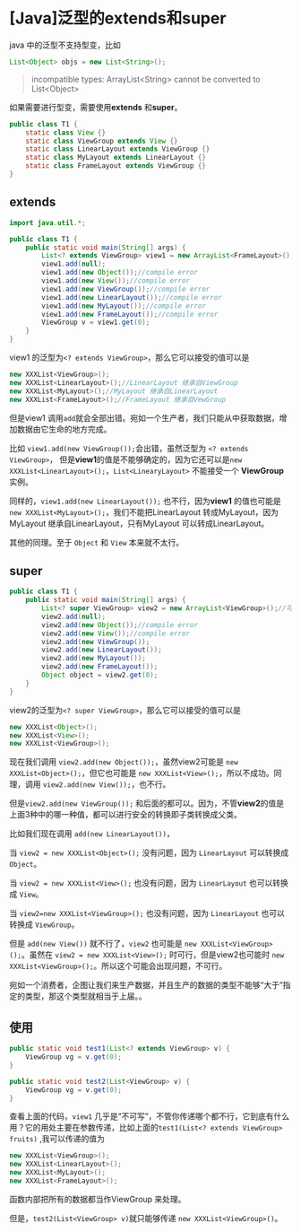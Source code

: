 # [Java]泛型的extends和super

java 中的泛型不支持型变，比如

```java
List<Object> objs = new List<String>();
```

>incompatible types: ArrayList&lt;String> cannot be converted to List&lt;Object>

如果需要进行型变，需要使用**extends** 和**super**。

```java
public class T1 {
    static class View {}
    static class ViewGroup extends View {}
    static class LinearLayout extends ViewGroup {}
    static class MyLayout extends LinearLayout {}
    static class FrameLayout extends ViewGroup {}
}
```

## extends

```java
import java.util.*;

public class T1 {
    public static void main(String[] args) {
        List<? extends ViewGroup> view1 = new ArrayList<FrameLayout>();// 此处的泛型可以是 ViewGroup LinearLayout MyLayout FrameLayout
        view1.add(null);
        view1.add(new Object());//compile error
        view1.add(new View());//compile error
        view1.add(new ViewGroup());//compile error
        view1.add(new LinearLayout());//compile error
        view1.add(new MyLayout());//compile error
        view1.add(new FrameLayout());//compile error
        ViewGroup v = view1.get(0);
    }
}

```

view1 的泛型为`<? extends ViewGroup>`，那么它可以接受的值可以是

```java
new XXXList<ViewGroup>();
new XXXList<LinearLayout>();//LinearLayout 继承自ViewGroup
new XXXList<MyLayout>();//MyLayout 继承自LinearLayout
new XXXList<FrameLayout>();//FrameLayout 继承自VewGroup
```

但是view1 调用`add`就会全部出错。宛如一个生产者，我们只能从中获取数据，增加数据由它生命的地方完成。

比如 `view1.add(new ViewGroup());`会出错，虽然泛型为 `<? extends ViewGroup>`， 但是**view1**的值是不能够确定的，因为它还可以是`new XXXList<LinearLayout>();`，`List<LinearyLayout>` 不能接受一个 **ViewGroup** 实例。

同样的，`view1.add(new LinearLayout());` 也不行，因为**view1** 的值也可能是 `new XXXList<MyLayout>();`，我们不能把LinearLayout 转成MyLayout，因为MyLayout 继承自LinearLayout，只有MyLayout 可以转成LinearLayout。

其他的同理。至于 `Object` 和 `View` 本来就不太行。

## super

```java
public class T1 {
    public static void main(String[] args) {
        List<? super ViewGroup> view2 = new ArrayList<ViewGroup>();//可以传递的泛型是 Object View ViewGroup
        view2.add(null);
        view2.add(new Object());//compile error
        view2.add(new View());//compile error
        view2.add(new ViewGroup());
        view2.add(new LinearLayout());
        view2.add(new MyLayout());
        view2.add(new FrameLayout());
        Object object = view2.get(0);
    }
}
```

view2的泛型为`<? super ViewGroup>`，那么它可以接受的值可以是

```java
new XXXList<Object>();
new XXXList<View>();
new XXXList<ViewGroup>();
```

现在我们调用 `view2.add(new Object());`，虽然view2可能是 `new XXXList<Object>();`，但它也可能是 `new XXXList<View>();`，所以不成功。同理，调用 `view2.add(new View());`，也不行。

但是`view2.add(new ViewGroup());` 和后面的都可以。因为，不管**view2**的值是上面3种中的哪一种值，都可以进行安全的转换即子类转换成父类。

比如我们现在调用 `add(new LinearLayout())`，

当 `view2 = new XXXList<Object>();` 没有问题，因为 `LinearLayout` 可以转换成 `Object`。

当 `view2 = new XXXList<View>();` 也没有问题，因为 `LinearLayout` 也可以转换成 `View`。

当 `view2=new XXXList<ViewGroup>();` 也没有问题，因为 `LinearLayout` 也可以转换成 `ViewGroup`。

但是 `add(new View())` 就不行了，`view2` 也可能是 `new XXXList<ViewGroup>();`。虽然在 `view2 = new XXXList<View>();` 时可行，但是view2也可能时 `new XXXList<ViewGroup>();`。所以这个可能会出现问题，不可行。

宛如一个消费者，企图让我们来生产数据，并且生产的数据的类型不能够“大于”指定的类型，那这个类型就相当于上届。。

## 使用

```java
public static void test1(List<? extends ViewGroup> v) {
    ViewGroup vg = v.get(0);
}

public static void test2(List<ViewGroup> v) {
    ViewGroup vg = v.get(0);
}
```

查看上面的代码，`view1` 几乎是“不可写”，不管你传递哪个都不行，它到底有什么用？它的用处主要在参数传递，比如上面的`test1(List<? extends ViewGroup> fruits)` ,我可以传递的值为

```java
new XXXList<ViewGroup>();
new XXXList<LinearLayout>();
new XXXList<MyLayout>();
new XXXList<FrameLayout>();
```

函数内部把所有的数据都当作ViewGroup 来处理。

但是，`test2(List<ViewGroup> v)`就只能够传递 `new XXXList<ViewGroup>()`。
